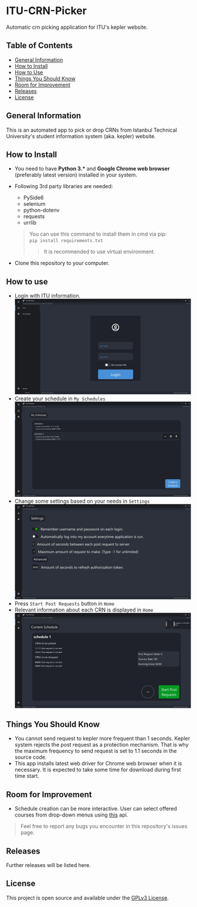 # ITU-CRN-Picker
Automatic crn picking application for ITU's kepler website.

## Table of Contents
* [General Information](#general-information)
* [How to Install](#how-to-install)
* [How to Use](#how-to-use)
* [Things You Should Know](#things-you-should-know)
* [Room for Improvement](#room-for-improvement)
* [Releases](#releases)
* [License](#license)

## General Information
This is an automated app to pick or drop CRNs from Istanbul Technical University's student information system (aka. kepler) website.

## How to Install
- You need to have **Python 3.\*** and **Google Chrome web browser** (preferably latest version) installed in your system.
- Following 3rd party libraries are needed:
    - PySide6
    - selenium
    - python-dotenv
    - requests
    - urrlib
    > You can use this command to install them in cmd via pip:<br />`pip install requirements.txt`
    >> It is recommended to use virtual environment.
    
- Clone this repository to your computer.

## How to use
- Login with ITU information. 
![Login Page](github_images/img01.jpg)
- Create your schedule in `My Schedules`
![My Schedules Page](github_images/img03.jpg)
- Change some settings based on your needs in `Settings`
![Settings Page](github_images/img04.jpg)
- Press `Start Post Requests` button in `Home`
- Relevant information about each CRN is displayed in `Home`
![Home Page](github_images/img02.jpg)

## Things You Should Know
- You cannot send request to kepler more frequent than 1 seconds. Kepler system rejects the post request as a protection mechanism. That is why the maximum frequency to send request is set to 1.1 seconds in the source code.
- This app installs latest web driver for Chrome web browser when it is necessary. It is expected to take some time for download during first time start.

## Room for Improvement
- Schedule creation can be more interactive. User can select offered courses from drop-down menus using [this](https://github.com/itu-helper/data-updater) api.

> Feel free to report any bugs you encounter in this repository's issues page.

## Releases

Further releases will be listed here.

## License
This project is open source and available under the [GPLv3 License](./LICENSE).
